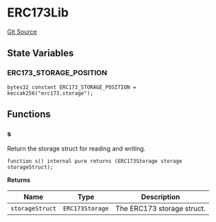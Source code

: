 # ERC173Lib
[Git Source](https://github.com/thrackle-io/Tron/blob/afc52571532b132ea1dea91ad1d1f1af07381e8a/src/diamond/implementations/ERC173/ERC173Lib.sol)


## State Variables
### ERC173_STORAGE_POSITION

```solidity
bytes32 constant ERC173_STORAGE_POSITION = keccak256("erc173.storage");
```


## Functions
### s

Return the storage struct for reading and writing.


```solidity
function s() internal pure returns (ERC173Storage storage storageStruct);
```
**Returns**

|Name|Type|Description|
|----|----|-----------|
|`storageStruct`|`ERC173Storage`|The ERC173 storage struct.|


